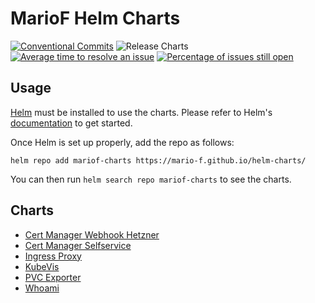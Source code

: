 # MarioF Helm Charts

[![Conventional Commits](https://img.shields.io/badge/Conventional%20Commits-1.0.0-yellow.svg)](https://conventionalcommits.org)
![Release Charts](https://github.com/mario-f/helm-charts/workflows/Release%20Charts/badge.svg?branch=main)
[![Average time to resolve an issue](http://isitmaintained.com/badge/resolution/mario-f/helm-charts.svg)](http://isitmaintained.com/project/mario-f/helm-charts "Average time to resolve an issue")
[![Percentage of issues still open](http://isitmaintained.com/badge/open/mario-f/helm-charts.svg)](http://isitmaintained.com/project/mario-f/helm-charts "Percentage of issues still open")

## Usage

[Helm](https://helm.sh) must be installed to use the charts.
Please refer to Helm's [documentation](https://helm.sh/docs/) to get started.

Once Helm is set up properly, add the repo as follows:

```shell
helm repo add mariof-charts https://mario-f.github.io/helm-charts/
```

You can then run `helm search repo mariof-charts` to see the charts.

## Charts

* [Cert Manager Webhook Hetzner](charts/cert-manager-webhook-hetzner/README.md)
* [Cert Manager Selfservice](charts/cert-manager-selfservice/README.md)
* [Ingress Proxy](charts/ingress-proxy/README.md)
* [KubeVis](charts/kubevis/README.md)
* [PVC Exporter](charts/pvc-exporter/README.md)
* [Whoami](charts/whoami/README.md)
